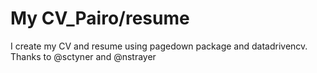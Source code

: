 # My CV_Pairo/resume

I create my CV and resume using pagedown package and datadrivencv.
Thanks to @sctyner and @nstrayer
